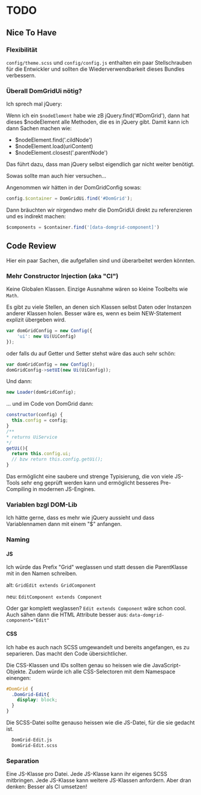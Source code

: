 # TODO

## Nice To Have

### Flexibilität

`config/theme.scss` und `config/config.js` enthalten ein paar Stellschrauben für die Entwickler 
und sollten die Wiederverwendbarkeit dieses Bundles verbessern.

### Überall DomGridUi nötig?

Ich sprech mal jQuery:

Wenn ich ein `$nodeElement` habe wie zB jQuery.find('#DomGrid'), dann hat dieses $nodeElement
alle Methoden, die es in jQuery gibt. Damit kann ich dann Sachen machen wie:

- $nodeElement.find('.cildNode')
- $nodeElement.load(uriContent)
- $nodeElement.closest('.parentNode')

Das führt dazu, dass man jQuery selbst eigendlich gar nicht weiter benötigt.

Sowas sollte man auch hier versuchen...

Angenommen wir hätten in der DomGridConfig sowas:

```js
config.$container = DomGridUi.find('#DomGrid');
```

Dann bräuchten wir nirgendwo mehr die DomGridUi direkt zu referenzieren und es indirekt machen:

```js
$components = $container.find('[data-domgrid-component]')
```

## Code Review

Hier ein paar Sachen, die aufgefallen sind und überarbeitet werden könnten.

### Mehr Constructor Injection (aka "CI")

Keine Globalen Klassen. Einzige Ausnahme wären so kleine Toolbelts wie `Math`.

Es gibt zu viele Stellen, an denen sich Klassen selbst Daten oder Instanzen anderer Klassen holen.
Besser wäre es, wenn es beim NEW-Statement explizit übergeben wird.

```js
var domGridConfig = new Config({
    'ui': new Ui(UiConfig)
});
```

oder falls du auf Getter und Setter stehst wäre das auch sehr schön:

```js
var domGridConfig = new Config();
domGridConfig->setUI(new Ui(UiConfig));
```

Und dann:

```js
new Loader(domGridConfig);
```

... und im Code von DomGrid dann:
```js
constructor(config) {
  this.config = config;
}
/**
* returns UiService 
*/
getUi(){
  return this.config.ui;
  // bzw return this.config.getUi();
}
```

Das ermöglicht eine saubere und strenge Typisierung, die von viele JS-Tools sehr eng geprüft werden kann 
und ermöglicht besseres Pre-Compiling in modernen JS-Engines.

### Variablen bzgl DOM-Lib

Ich hätte gerne, dass es mehr wie jQuery aussieht und dass Variablennamen dann mit einem "$" anfangen.

### Naming

#### JS

Ich würde das Prefix "Grid" weglassen und statt dessen die ParentKlasse mit in den Namen schreiben.

alt: `GridEdit extends GridComponent`

neu: `EditComponent extends Component`

Oder gar komplett weglassen? `Edit extends Component` wäre schon cool. 
Auch sähen dann die HTML Attribute besser aus: `data-domgrid-component="Edit"`

#### CSS

Ich habe es auch nach SCSS umgewandelt und bereits angefangen, es zu separieren.
Das macht den Code übersichtlicher.

Die CSS-Klassen und IDs sollten genau so heissen wie die JavaScript-Objekte. 
Zudem würde ich alle CSS-Selectoren mit dem Namespace einengen:

```scss
#DomGrid {
  .DomGrid-Edit{
    display: block;   
  }  
}
```

Die SCSS-Datei sollte genauso heissen wie die JS-Datei, für die sie gedacht ist.

```sh
  DomGrid-Edit.js
  DomGrid-Edit.scss
```

### Separation 

Eine JS-Klasse pro Datei.
Jede JS-Klasse kann ihr eigenes SCSS mitbringen.
Jede JS-Klasse kann weitere JS-Klassen anfordern. Aber dran denken: Besser als CI umsetzen! 
